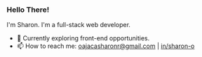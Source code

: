 ### Hello There!
I'm Sharon. I'm a full-stack web developer.
- 🌱 Currently exploring front-end opportunities.
- 📫 How to reach me: <oajacasharonr@gmail.com> | [in/sharon-o](https://www.linkedin.com/in/sharon-o/)
